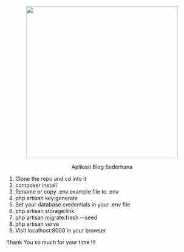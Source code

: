 <p align="center"><a href="https://laravel.com" target="_blank"><img src="https://raw.githubusercontent.com/laravel/art/master/logo-lockup/5%20SVG/2%20CMYK/1%20Full%20Color/laravel-logolockup-cmyk-red.svg" width="400"></a></p>

<p align="center">Aplikasi Blog Sederhana</p>

<div align="left">
    <ol>
        <li>Clone the repo and cd into it</li>
        <li>composer install</li>
        <li>Rename or copy .env.example file to .env</li>
        <li>php artisan key:generate</li>
        <li>Set your database credentials in your .env file</li>
        <li>php artisan storage:link</li>
        <li>php artisan migrate:fresh --seed</li>
        <li>php artisan serve</li>
        <li>Visit localhost:8000 in your browser</li>
    </ol>
    <p>Thank You so much for your time !!!</p>
</div>
